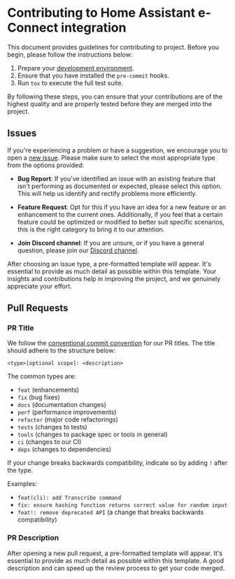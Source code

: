 # Contributing to Home Assistant e-Connect integration

This document provides guidelines for contributing to project. Before you begin, please follow the
instructions below:

1. Prepare your [development environment](https://github.com/palazzem/ha-econnect-alarm#development).
2. Ensure that you have installed the `pre-commit` hooks.
3. Run `tox` to execute the full test suite.

By following these steps, you can ensure that your contributions are of the highest quality and are properly tested
before they are merged into the project.

## Issues

If you're experiencing a problem or have a suggestion, we encourage you to open a
[new issue](https://github.com/palazzem/ha-econnect-alarm/issues/new/choose).
Please make sure to select the most appropriate type from the options provided:

- **Bug Report**: If you've identified an issue with an existing feature that isn't performing as documented or expected,
please select this option. This will help us identify and rectify problems more efficiently.

- **Feature Request**: Opt for this if you have an idea for a new feature or an enhancement to the current ones.
Additionally, if you feel that a certain feature could be optimized or modified to better suit specific scenarios, this is
the right category to bring it to our attention.

- **Join Discord channel**: If you are unsure, or if you have a general question, please join our [Discord channel](https://discord.gg/NSmAPWw8tE).

After choosing an issue type, a pre-formatted template will appear. It's essential to provide as much detail as possible
within this template. Your insights and contributions help in improving the project, and we genuinely appreciate your effort.

## Pull Requests

### PR Title

We follow the [conventional commit convention](https://www.conventionalcommits.org/en/v1.0.0/) for our PR titles.
The title should adhere to the structure below:

```
<type>[optional scope]: <description>
```

The common types are:
- `feat` (enhancements)
- `fix` (bug fixes)
- `docs` (documentation changes)
- `perf` (performance improvements)
- `refactor` (major code refactorings)
- `tests` (changes to tests)
- `tools` (changes to package spec or tools in general)
- `ci` (changes to our CI)
- `deps` (changes to dependencies)

If your change breaks backwards compatibility, indicate so by adding `!` after the type.

Examples:
- `feat(cli): add Transcribe command`
- `fix: ensure hashing function returns correct value for random input`
- `feat!: remove deprecated API` (a change that breaks backwards compatibility)

### PR Description

After opening a new pull request, a pre-formatted template will appear. It's essential to provide as much detail as possible
within this template. A good description and can speed up the review process to get your code merged.
